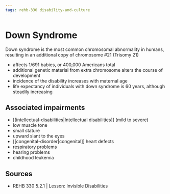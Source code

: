 ```yaml
---
tags: rehb-330 disability-and-culture
---
```


# Down Syndrome

Down syndrome is the most common chromosomal abnormality in humans, resulting in an additional copy of chromosome #21 (Trisomy 21)

- affects 1/691 babies, or 400,000 Americans total
- additional genetic material from extra chromosome alters the course of development
- incidence of the disability increases with maternal age
- life expectancy of individuals with down syndrome is 60 years, although steadily increasing

## Associated impairments

- [[intellectual-disabilities|Intellectual disabilities]] (mild to severe)
- low muscle tone
- small stature
- upward slant to the eyes
- [[congenital-disorder|congenital]] heart defects
- respiratory problems
- hearing problems
- childhood leukemia

## Sources

- REHB 330 5.2.1 | Lesson: Invisible Disabilities
